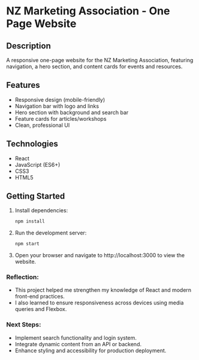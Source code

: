 # NZ Marketing Association - One Page Website

## Description

A responsive one-page website for the NZ Marketing Association, featuring navigation, a hero section, and content cards for events and resources.

## Features

- Responsive design (mobile-friendly)
- Navigation bar with logo and links
- Hero section with background and search bar
- Feature cards for articles/workshops
- Clean, professional UI

## Technologies

- React
- JavaScript (ES6+)
- CSS3
- HTML5

## Getting Started

1. Install dependencies:
   ```bash
   npm install


2. Run the development server:
   ```bash
   npm start

3. Open your browser and navigate to http://localhost:3000 to view the website.     

### Reflection:
- This project helped me strengthen my knowledge of React and modern front-end practices.
- I also learned to ensure responsiveness across devices using media queries and Flexbox.

### Next Steps:
- Implement search functionality and login system.
- Integrate dynamic content from an API or backend.
- Enhance styling and accessibility for production deployment.